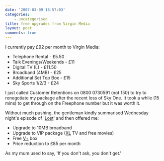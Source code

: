 ```yaml
---
date: '2007-03-09 18:57:03'
categories:
    - uncategorised
title: free upgrades from Virgin Media
layout: post
comments: true
---
```

I currently pay &pound;92 per month to Virgin Media:

-   Telephone Rental - &pound;5.50
-   Talk Evenings/Weekends - &pound;11
-   Digital TV (L) - &pound;11.50
-   Broadband (4MB) - &pound;25
-   Additional Set Top Box - &pound;15
-   Sky Sports 1/2/3 - &pound;24

I just called Customer Retentions on 0800 0730591 (not 150) to try to
renegotiate my package after the recent loss of Sky One. It took a while
(15 mins) to get through on the Freephone number but it was worth it.

Without much pushing, the gentleman kindly summarised Wednesday night's
episode of
'[Lost](http://www.nbrightside.com/blog/2007/03/02/lost-without-lost/)'
and then offered me:

-   Upgrade to 10MB broadband
-   Upgrade to VIP package
    ([XL](http://allyours.virginmedia.com/websales/product.do?id=21) TV
    and free movies)
-   Free [V+](http://allyours.virginmedia.com/html/dtv/vplus/index.html)
    box
-   Price reduction to &pound;85 per month

As my mum used to say, 'If you don't ask, you don't get.'
